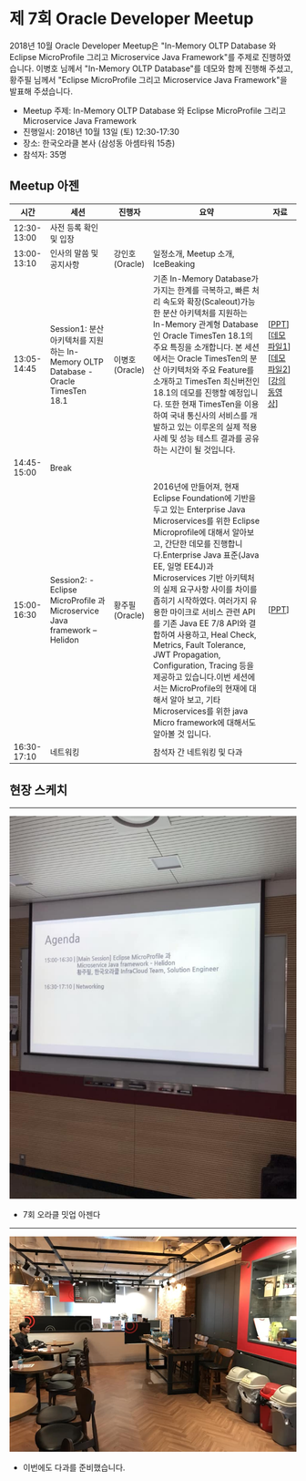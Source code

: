 # 제 7회 Oracle Developer Meetup
 
2018년 10월 Oracle Developer Meetup은 "In-Memory OLTP Database 와 Eclipse MicroProfile 그리고 Microservice Java Framework"를 주제로 진행하였습니다. 이병호 님께서 "In-Memory OLTP Database"를 데모와 함께 진행해 주셨고, 황주필 님께서 "Eclipse MicroProfile 그리고 Microservice Java Framework"을 발표해 주셨습니다. 

- Meetup 주제: In-Memory OLTP Database 와 Eclipse MicroProfile 그리고 Microservice Java Framework
- 진행일시: 2018년 10월 13일 (토) 12:30-17:30
- 장소: 한국오라클 본사 (삼성동 아셈타워 15층)
- 참석자: 35명

## Meetup 아젠

|시간|세션|진행자|요약|자료|
|--|--|--|--|--|
|12:30-13:00|사전 등록 확인 및 입장||||
|13:00-13:10|인사의 말씀 및 공지사항|강인호(Oracle)|일정소개, Meetup 소개, IceBeaking||
|13:05-14:45|Session1: 분산 아키텍처를 지원하는 In-Memory OLTP Database - Oracle TimesTen 18.1|이병호(Oracle)|기존 In-Memory Database가 가지는 한계를 극복하고, 빠른 처리 속도와 확장(Scaleout)가능한 분산 아키텍처를 지원하는 In-Memory 관계형 Database인 Oracle TimesTen 18.1의 주요 특징을 소개합니다. 본 세션에서는 Oracle TimesTen의 분산 아키텍처와 주요 Feature를 소개하고 TimesTen 최신버전인 18.1의 데모를 진행할 예정입니다. 또한 현재 TimesTen을 이용하여 국내 통신사의 서비스를 개발하고 있는 이루온의 실제 적용 사례 및 성능 테스트 결과를 공유하는 시간이 될 것입니다.|[[PPT](https://www.slideshare.net/byungholee399/times-ten-181overviewmeetup)][[데모파일1](https://www.oracle.com/technetwork/database/database-technologies/timesten/downloads/timesten-181-vm-download-4480199.html?fbclid=IwAR2urOrIRgJuP3jB7H0bKkXbfkNDZgmLQl1ZlhtYtSxyCFwk5QJdqqlyQv0)][[데모파일2](./docs/7th/timesten_demo.pdf)][[강의동영상](https://www.facebook.com/innoshome/videos/2097822823581522/)]
|14:45-15:00|Break||||
|15:00-16:30|Session2: - Eclipse MicroProfile 과 Microservice Java framework – Helidon |황주필(Oracle)|2016년에 만들어져, 현재 Eclipse Foundation에 기반을 두고 있는 Enterprise Java Microservices를 위한 Eclipse Microprofile에 대해서 알아보고, 간단한 데모를 진행합니다.Enterprise Java 표준(Java EE, 일명 EE4J)과 Microservices 기반 아키텍처의 실제 요구사항 사이를 차이를 좁히기 시작하였다. 여러가지 유용한 마이크로 서비스 관련 API를 기존 Java EE 7/8 API와 결합하여 사용하고, Heal Check, Metrics, Fault Tolerance, JWT Propagation, Configuration, Tracing 등을 제공하고 있습니다.이번 세션에서는 MicroProfile의 현재에 대해서 알아 보고, 기타 Microservices를 위한 java Micro framework에 대해서도 알아볼 것 입니다.|[[PPT](./docs/7th/orcl.181013.microprofile_helidon_v03.pdf)]|
|16:30-17:10|네트워킹||참석자 간 네트워킹 및 다과||

## 현장 스케치

----
![](./images/7th/fig010.jpg)
- 7회 오라클 밋업 아젠다

----
![](./images/7th/fig020.jpg)
- 이번에도 다과를 준비했습니다.

